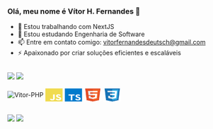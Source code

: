 ### Olá, meu nome é Vítor H. Fernandes 👋

- 🔭 Estou trabalhando com NextJS 
- 🌱 Estou estudando Engenharia de Software
- 📫 Entre em contato comigo: vitorfernandesdeutsch@gmail.com
- ⚡ Apaixonado por criar soluções eficientes e escaláveis
##
<div>
  <a href="https://github.com/VitorHFernandes" style="text-decoration: none">
  <img height="180em" src="https://github-readme-stats.vercel.app/api?username=VitorHFernandes&show_icons=true&theme=dark&include_all_commits=true&count_private=true"/>
  <img height="180em" src="https://github-readme-stats.vercel.app/api/top-langs/?username=VitorHFernandes&layout=compact&langs_count=7&theme=dark"/>
</div>
<div style="display: inline_block"><br>
  <img align="center" alt="Vitor-PHP" height="40" width="50" src="https://cdn.jsdelivr.net/gh/devicons/devicon/icons/php/php-original.svg">
  <img align="center" alt="Vitor-JS" height="30" width="40" src="https://raw.githubusercontent.com/devicons/devicon/master/icons/javascript/javascript-plain.svg">
  <img align="center" alt="Vitor-TS" height="30" width="40" src="https://raw.githubusercontent.com/devicons/devicon/master/icons/typescript/typescript-plain.svg">
  <img align="center" alt="Vitor-HTML" height="30" width="40" src="https://raw.githubusercontent.com/devicons/devicon/master/icons/html5/html5-original.svg">
  <img align="center" alt="Vitor-CSS" height="30" width="40" src="https://raw.githubusercontent.com/devicons/devicon/master/icons/css3/css3-original.svg">
</div>
  
##
  
  <div>
  <a href = "mailto:vitorfernandesdeutsch@gmail.com"><img src="https://img.shields.io/badge/-Gmail-%23333?style=for-the-badge&logo=gmail&logoColor=white" target="_blank"></a>
  <a href="https://www.linkedin.com/in/v%C3%ADtor-henrique-fernandes-417817198/" target="_blank"><img src="https://img.shields.io/badge/-LinkedIn-%230077B5?style=for-the-badge&logo=linkedin&logoColor=white" target="_blank"></a> 

 
</div>
